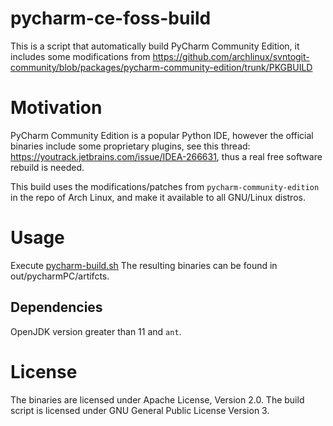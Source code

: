 # pycharm-ce-foss-build

This is a script that automatically build PyCharm Community Edition, it includes some modifications from https://github.com/archlinux/svntogit-community/blob/packages/pycharm-community-edition/trunk/PKGBUILD

# Motivation

PyCharm Community Edition is a popular Python IDE, however the official binaries include some proprietary plugins, see this thread: https://youtrack.jetbrains.com/issue/IDEA-266631, thus a real free software rebuild is needed.

This build uses the modifications/patches from ```pycharm-community-edition``` in the repo of Arch Linux, and make it available to all GNU/Linux distros.

# Usage

Execute [pycharm-build.sh](pycharm-build.sh)
The resulting binaries can be found in out/pycharmPC/artifcts.

## Dependencies
OpenJDK version greater than 11 and ```ant```.

# License

The binaries are licensed under Apache License, Version 2.0.
The build script is licensed under GNU General Public License Version 3.
